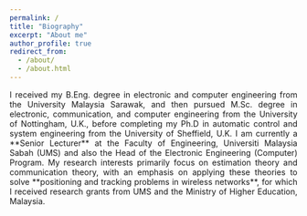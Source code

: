 ```yaml
---
permalink: /
title: "Biography"
excerpt: "About me"
author_profile: true
redirect_from: 
  - /about/
  - /about.html
---
```


<p align="justify">
I received my B.Eng. degree in electronic and computer engineering from the University Malaysia Sarawak, and then pursued M.Sc. degree in electronic, communication, and computer engineering from the University of Nottingham, U.K., before completing my Ph.D in automatic control and system engineering from the University of Sheffield, U.K. I am currently a **Senior Lecturer** at the Faculty of Engineering, Universiti Malaysia Sabah (UMS) and also the Head of the Electronic Engineering (Computer) Program. My research interests primarily focus on estimation theory and communication theory, with an emphasis on applying these theories to solve **positioning and tracking problems in wireless networks**, for which I received research grants from UMS and the Ministry of Higher Education, Malaysia.


</p>
